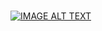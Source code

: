 # <div align="center">
  <a href="https://www.youtube.com/watch?v=Lu24lZsUreg=YOUTUBE_VIDEO_ID_HERE"><img src="https://i.ytimg.com/vi/ANUAnBy0_BA/maxresdefault.jpg" alt="IMAGE ALT TEXT"></a>
</div>
                
